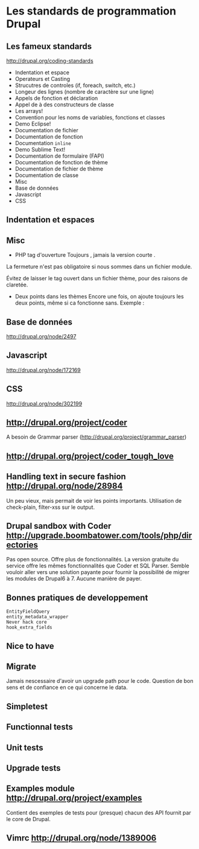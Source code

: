 # Les standards de programmation Drupal
## Les fameux standards
<http://drupal.org/coding-standards>

- Indentation et espace
- Operateurs et Casting
- Strucutres de controles (if, foreach, switch, etc.)
- Longeur des lignes (nombre de caractère sur une ligne)
- Appels de fonction et déclaration
- Appel de à des constructeurs de classe
- Les arrays!
- Convention pour les noms de variables, fonctions et classes
- Demo Eclipse!
- Documentation de fichier
- Documentation de fonction
- Documentation `inline`
- Demo Sublime Text!
- Documentation de formulaire (FAPI)
- Documentation de fonction de thème
- Documentation de fichier de thème
- Documentation de classe
- Misc
- Base de données
- Javascript 
- CSS

## Indentation et espaces


## Misc
- PHP tag d'ouverture
Toujours <?php ?>, jamais la version courte <? ?>.

La fermeture n'est pas obligatoire si nous sommes dans un fichier module.

Évitez de laisser le tag ouvert dans un fichier thème, pour des raisons de claretée.

- Deux points dans les thèmes
Encore une fois, on ajoute toujours les deux points, même si ca fonctionne sans.
Exemple : <?php print $drupalcamp_year; ?>

## Base de données
http://drupal.org/node/2497

## Javascript
http://drupal.org/node/172169

## CSS
http://drupal.org/node/302199

## http://drupal.org/project/coder
A besoin de Grammar parser (http://drupal.org/project/grammar_parser)

## http://drupal.org/project/coder_tough_love
## Handling text in secure fashion http://drupal.org/node/28984
Un peu vieux, mais permait de voir les points importants.
Utilisation de check-plain, filter-xss sur le output.

## Drupal sandbox with Coder http://upgrade.boombatower.com/tools/php/directories
Pas open source. Offre plus de fonctionnalités. La version gratuite du service offre les mêmes fonctionnalités que Coder et SQL Parser. Semble vouloir aller vers une solution payante pour fournir la possibilité de migrer les modules de Drupal6 à 7. Aucune manière de payer.

## Bonnes pratiques de developpement

    EntityFieldQuery
    entity_metadata_wrapper
    Never hack core
    hook_extra_fields

## Nice to have

## Migrate
Jamais nescessaire d'avoir un upgrade path pour le code. Question de bon sens et de confiance en ce qui concerne le data.

## Simpletest
## Functionnal tests
## Unit tests
## Upgrade tests
## Examples module http://drupal.org/project/examples
Contient des exemples de tests pour (presque) chacun des API fournit par le core de Drupal.
## Vimrc http://drupal.org/node/1389006
